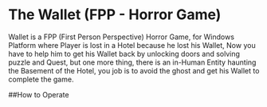 # The Wallet (FPP - Horror Game)
Wallet is a FPP (First Person Perspective) Horror Game, for Windows Platform where Player is lost in a Hotel because he lost his Wallet, Now you have to help him to get his Wallet back by unlocking doors and solving puzzle and Quest, but one more thing, there is an in-Human Entity haunting the Basement of the Hotel, you job is to avoid the ghost and get his Wallet to complete the game.

##How to Operate
